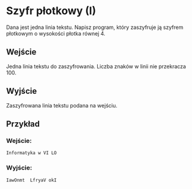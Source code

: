 # Szyfr płotkowy (I)
Dana jest jedna linia tekstu. Napisz program, który zaszyfruje ją szyfrem płotkowym o wysokości płotka równej 4.
## Wejście
Jedna linia tekstu do zaszyfrowania. Liczba znaków w linii nie przekracza 100.
## Wyjście

Zaszyfrowana linia tekstu podana na wejściu.


## Przykład

### Wejście:
```
Informatyka w VI LO
```

### Wyjście:
```
IawOnmt  LfryaV okI
```
